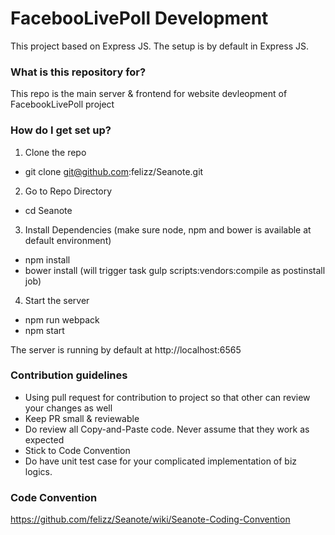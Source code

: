 # FacebooLivePoll Development #

This project based on Express JS. The setup is by default in Express JS.


### What is this repository for? ###

This repo is the main server & frontend for website devleopment of FacebookLivePoll project

### How do I get set up? ###

1. Clone the repo 

- git clone git@github.com:felizz/Seanote.git

2. Go to Repo Directory 

- cd Seanote

3. Install Dependencies (make sure node, npm and bower is available at default environment)

- npm install 
- bower install (will trigger task gulp scripts:vendors:compile as postinstall job)   

4. Start the server 

- npm run webpack  
- npm start  

The server is running by default at http://localhost:6565  

### Contribution guidelines ###

* Using pull request for contribution to project so that other can review your changes as well
* Keep PR small & reviewable
* Do review all Copy-and-Paste code. Never assume that they work as expected
* Stick to Code Convention
* Do have unit test case for your complicated implementation of biz logics.

### Code Convention ###

https://github.com/felizz/Seanote/wiki/Seanote-Coding-Convention
